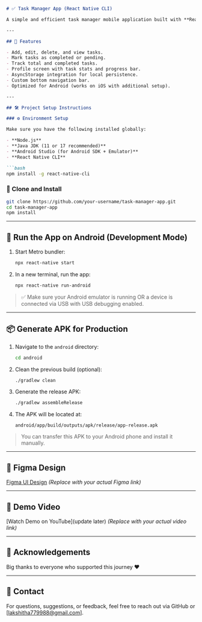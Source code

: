 
```markdown
# ✅ Task Manager App (React Native CLI)

A simple and efficient task manager mobile application built with **React Native CLI**. This app allows users to create, edit, delete, and manage tasks with completion tracking. It includes navigation between multiple screens, persistent storage using AsyncStorage, and a clean, user-friendly UI.

---

## 🧠 Features

- Add, edit, delete, and view tasks.
- Mark tasks as completed or pending.
- Track total and completed tasks.
- Profile screen with task stats and progress bar.
- AsyncStorage integration for local persistence.
- Custom bottom navigation bar.
- Optimized for Android (works on iOS with additional setup).

---

## 🛠️ Project Setup Instructions

### ⚙️ Environment Setup

Make sure you have the following installed globally:

- **Node.js**
- **Java JDK (11 or 17 recommended)**
- **Android Studio (for Android SDK + Emulator)**
- **React Native CLI**

```bash
npm install -g react-native-cli
```

### 🔧 Clone and Install

```bash
git clone https://github.com/your-username/task-manager-app.git
cd task-manager-app
npm install
```

---

## 📱 Run the App on Android (Development Mode)

1. Start Metro bundler:
   ```bash
   npx react-native start
   ```

2. In a new terminal, run the app:
   ```bash
   npx react-native run-android
   ```

> ✅ Make sure your Android emulator is running OR a device is connected via USB with USB debugging enabled.

---

## 📦 Generate APK for Production

1. Navigate to the `android` directory:
   ```bash
   cd android
   ```

2. Clean the previous build (optional):
   ```bash
   ./gradlew clean
   ```

3. Generate the release APK:
   ```bash
   ./gradlew assembleRelease
   ```

4. The APK will be located at:
   ```
   android/app/build/outputs/apk/release/app-release.apk
   ```

> You can transfer this APK to your Android phone and install it manually.

---

## 🎨 Figma Design

[Figma UI Design](https://www.figma.com/design/vso1HowSNXaxOS9Ht7Xewd/Untitled?node-id=0-1&t=lEIkcjkCqg8WjGbv-1) *(Replace with your actual Figma link)*

---

## 🎥 Demo Video

[Watch Demo on YouTube](update later) *(Replace with your actual video link)*

---

## 💬 Acknowledgements

Big thanks to everyone who supported this journey ❤️

---

## 📩 Contact

For questions, suggestions, or feedback, feel free to reach out via GitHub or [lakshitha779988@gmail.com].

```
